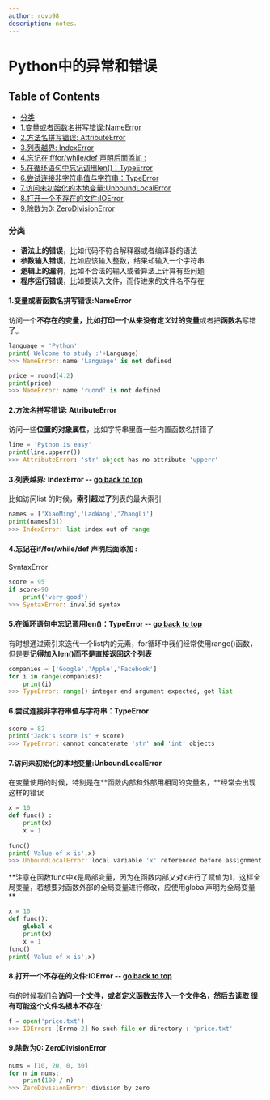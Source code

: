 ```yaml
---
author: rovo98
description: notes.
---
```


# Python中的异常和错误

## Table of Contents

- [分类](https://github.com/rovo98/python-learning/blob/master/blogs/python-base/08-Python%E4%B8%AD%E7%9A%84%E5%BC%82%E5%B8%B8%E5%92%8C%E9%94%99%E8%AF%AF.md#分类)
- [1.变量或者函数名拼写错误:NameError](https://github.com/rovo98/python-learning/blob/master/blogs/python-base/08-Python%E4%B8%AD%E7%9A%84%E5%BC%82%E5%B8%B8%E5%92%8C%E9%94%99%E8%AF%AF.md#1变量或者函数名拼写错误nameerror)
- [2.方法名拼写错误: AttributeError](https://github.com/rovo98/python-learning/blob/master/blogs/python-base/08-Python%E4%B8%AD%E7%9A%84%E5%BC%82%E5%B8%B8%E5%92%8C%E9%94%99%E8%AF%AF.md#2方法名拼写错误-attributeerror)
- [3.列表越界: IndexError](https://github.com/rovo98/python-learning/blob/master/blogs/python-base/08-Python%E4%B8%AD%E7%9A%84%E5%BC%82%E5%B8%B8%E5%92%8C%E9%94%99%E8%AF%AF.md#3列表越界-indexerror----go-back-to-top)
- [4.忘记在if/for/while/def 声明后面添加 :](https://github.com/rovo98/python-learning/blob/master/blogs/python-base/08-Python%E4%B8%AD%E7%9A%84%E5%BC%82%E5%B8%B8%E5%92%8C%E9%94%99%E8%AF%AF.md#4忘记在ifforwhiledef-声明后面添加-)
- [5.在循环语句中忘记调用len()：TypeError](https://github.com/rovo98/python-learning/blob/master/blogs/python-base/08-Python%E4%B8%AD%E7%9A%84%E5%BC%82%E5%B8%B8%E5%92%8C%E9%94%99%E8%AF%AF.md#5在循环语句中忘记调用lentypeerror----go-back-to-top)
- [6.尝试连接非字符串值与字符串：TypeError](https://github.com/rovo98/python-learning/blob/master/blogs/python-base/08-Python%E4%B8%AD%E7%9A%84%E5%BC%82%E5%B8%B8%E5%92%8C%E9%94%99%E8%AF%AF.md#6尝试连接非字符串值与字符串typeerror)
- [7.访问未初始化的本地变量:UnboundLocalError](https://github.com/rovo98/python-learning/blob/master/blogs/python-base/08-Python%E4%B8%AD%E7%9A%84%E5%BC%82%E5%B8%B8%E5%92%8C%E9%94%99%E8%AF%AF.md#7访问未初始化的本地变量unboundlocalerror)
- [8.打开一个不存在的文件:IOError](https://github.com/rovo98/python-learning/blob/master/blogs/python-base/08-Python%E4%B8%AD%E7%9A%84%E5%BC%82%E5%B8%B8%E5%92%8C%E9%94%99%E8%AF%AF.md#8打开一个不存在的文件ioerror----go-back-to-top)
- [9.除数为0: ZeroDivisionError](https://github.com/rovo98/python-learning/blob/master/blogs/python-base/08-Python%E4%B8%AD%E7%9A%84%E5%BC%82%E5%B8%B8%E5%92%8C%E9%94%99%E8%AF%AF.md#9除数为0-zerodivisionerror)

### 分类

-  **语法上的错误**，比如代码不符合解释器或者编译器的语法
-  **参数输入错误**，比如应该输入整数，结果却输入一个字符串
-  **逻辑上的漏洞**，比如不合法的输入或者算法上计算有些问题
-  **程序运行错误**，比如要读入文件，而传进来的文件名不存在

#### 1.变量或者函数名拼写错误:NameError
访问一个**不存在的变量，**比如打印一个从来没有**定义过的变量**或者把**函数名**写错了。

```python
language = 'Python'
print('Welcome to study :'+Language)
>>> NameError: name 'Language' is not defined

price = ruond(4.2)
print(price)
>>> NameError: name 'ruond' is not defined
```

#### 2.方法名拼写错误: AttributeError

访问一些**位置的对象属性**，比如字符串里面一些内置函数名拼错了

```python
line = 'Python is easy'
print(line.upperr())
>>> AttributeError: 'str' object has no attribute 'upperr'
```

#### 3.列表越界: IndexError -- [go back to top](https://github.com/rovo98/python-learning/blob/master/blogs/python-base/08-Python%E4%B8%AD%E7%9A%84%E5%BC%82%E5%B8%B8%E5%92%8C%E9%94%99%E8%AF%AF.md#python中的异常和错误)

比如访问list 的时候，**索引超过了**列表的最大索引

```python
names = ['XiaoMing','LaoWang','ZhangLi']
print(names[3])
>>> IndexError: list index out of range
```

#### 4.忘记在if/for/while/def 声明后面添加 : 

SyntaxError
```python
score = 95
if score>90
	print('very good')
>>> SyntaxError: invalid syntax
```

#### 5.在循环语句中忘记调用len()：TypeError -- [go back to top](https://github.com/rovo98/python-learning/blob/master/blogs/python-base/08-Python%E4%B8%AD%E7%9A%84%E5%BC%82%E5%B8%B8%E5%92%8C%E9%94%99%E8%AF%AF.md#python中的异常和错误)

有时想通过索引来迭代一个list内的元素，for循环中我们经常使用range()函数，但是要**记得加入len()而不是直接返回这个列表**

```python
companies = ['Google','Apple','Facebook']
for i in range(companies):
	print(i)
>>> TypeError: range() integer end argument expected, got list
```

#### 6.尝试连接非字符串值与字符串：TypeError

```python
score = 82
print("Jack's score is" + score)
>>> TypeError: cannot concatenate 'str' and 'int' objects
```

#### 7.访问未初始化的本地变量:UnboundLocalError

在变量使用的时候，特别是在**函数内部和外部用相同的变量名，**经常会出现这样的错误

```python
x = 10
def func() :
	print(x)
	x = 1
	
func()
print('Value of x is',x)
>>> UnboundLocalError: local variable 'x' referenced before assignment
```

**注意在函数func中x是局部变量，因为在函数内部又对x进行了赋值为1，这样全局变量，若想要对函数外部的全局变量进行修改，应使用global声明为全局变量
**

```python
x = 10 
def func():
	global x
	print(x)
	x = 1
func()
print('Value of x is',x)
```

#### 8.打开一个不存在的文件:IOError -- [go back to top](https://github.com/rovo98/python-learning/blob/master/blogs/python-base/08-Python%E4%B8%AD%E7%9A%84%E5%BC%82%E5%B8%B8%E5%92%8C%E9%94%99%E8%AF%AF.md#python中的异常和错误)

有的时候我们会**访问一个文件，**或者定义函数去传入一个文件名，然后去读取
很有可能这个**文件名根本不存在**:

```python
f = open('price.txt')
>>> IOError: [Errno 2] No such file or directory : 'price.txt'
```

#### 9.除数为0: ZeroDivisionError

```python
nums = [10, 20, 0, 30]
for n in nums:
	print(100 / n)
>>> ZeroDivisionError: division by zero
```
